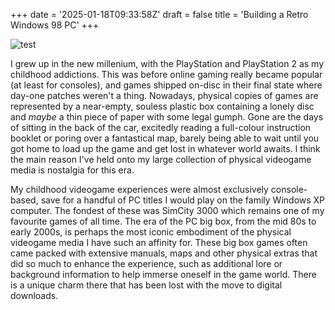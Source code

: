 +++
date = '2025-01-18T09:33:58Z'
draft = false
title = 'Building a Retro Windows 98 PC'
+++

![test](images/test.jpg "")

I grew up in the new millenium, with the PlayStation and PlayStation 2 as my childhood addictions. This was before online gaming really became popular (at least for consoles), and games shipped on-disc in their final state where day-one patches weren't a thing. Nowadays, physical copies of games are represented by a near-empty, souless plastic box containing a lonely disc and _maybe_ a thin piece of paper with some legal gumph. Gone are the days of sitting in the back of the car, excitedly reading a full-colour instruction booklet or poring over a fantastical map, barely being able to wait until you got home to load up the game and get lost in whatever world awaits. I think the main reason I've held onto my large collection of physical videogame media is nostalgia for this era.

My childhood videogame experiences were almost exclusively console-based, save for a handful of PC titles I would play on the family Windows XP computer. The fondest of these was SimCity 3000 which remains one of my favourite games of all time. The era of the PC big box, from the mid 80s to early 2000s, is perhaps the most iconic embodiment of the physical videogame media I have such an affinity for. These big box games often came packed with extensive manuals, maps and other physical extras that did so much to enhance the experience, such as additional lore or background information to help immerse oneself in the game world. There is a unique charm there that has been lost with the move to digital downloads. 


